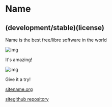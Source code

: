 # Name
## (development/stable)(license)
Name is the best free/libre software in the world

![img](httpsimage.png)

It's amazing!

![img](httpsimage.png)

Give it a try!

[sitename.org](sitename.org)

[sitegithub repository](https://github.com)
